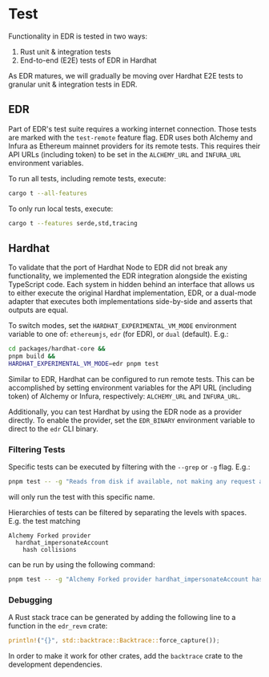 # Test

Functionality in EDR is tested in two ways:

1. Rust unit & integration tests
2. End-to-end (E2E) tests of EDR in Hardhat

As EDR matures, we will gradually be moving over Hardhat E2E tests to granular unit & integration tests in EDR.

## EDR

Part of EDR's test suite requires a working internet connection. Those tests are marked with the `test-remote` feature flag. EDR uses both Alchemy and Infura as Ethereum mainnet providers for its remote tests. This requires their API URLs (including token) to be set in the `ALCHEMY_URL` and `INFURA_URL` environment variables.

To run all tests, including remote tests, execute:

```bash
cargo t --all-features
```

To only run local tests, execute:

```bash
cargo t --features serde,std,tracing
```

## Hardhat

To validate that the port of Hardhat Node to EDR did not break any functionality, we implemented the EDR integration alongside the existing TypeScript code. Each system in hidden behind an interface that allows us to either execute the original Hardhat implementation, EDR, or a dual-mode adapter that executes both implementations side-by-side and asserts that outputs are equal.

To switch modes, set the `HARDHAT_EXPERIMENTAL_VM_MODE` environment variable to one of: `ethereumjs`, `edr` (for EDR), or `dual` (default). E.g.:

```bash
cd packages/hardhat-core &&
pnpm build &&
HARDHAT_EXPERIMENTAL_VM_MODE=edr pnpm test
```

Similar to EDR, Hardhat can be configured to run remote tests. This can be accomplished by setting environment variables for the API URL (including token) of Alchemy or Infura, respectively: `ALCHEMY_URL` and `INFURA_URL`.

Additionally, you can test Hardhat by using the EDR node as a provider directly. To enable the provider, set the `EDR_BINARY` environment variable to direct to the `edr` CLI binary.

### Filtering Tests

Specific tests can be executed by filtering with the `--grep` or `-g` flag. E.g.:

```bash
pnpm test -- -g "Reads from disk if available, not making any request a request"
```

will only run the test with this specific name.

Hierarchies of tests can be filtered by separating the levels with spaces. E.g. the test matching

```
Alchemy Forked provider
  hardhat_impersonateAccount
    hash collisions
```

can be run by using the following command:

```bash
pnpm test -- -g "Alchemy Forked provider hardhat_impersonateAccount hash collisions"
```

### Debugging

A Rust stack trace can be generated by adding the following line to a function in the `edr_revm` crate:

```rust
println!("{}", std::backtrace::Backtrace::force_capture());
```

In order to make it work for other crates, add the `backtrace` crate to the development dependencies.
